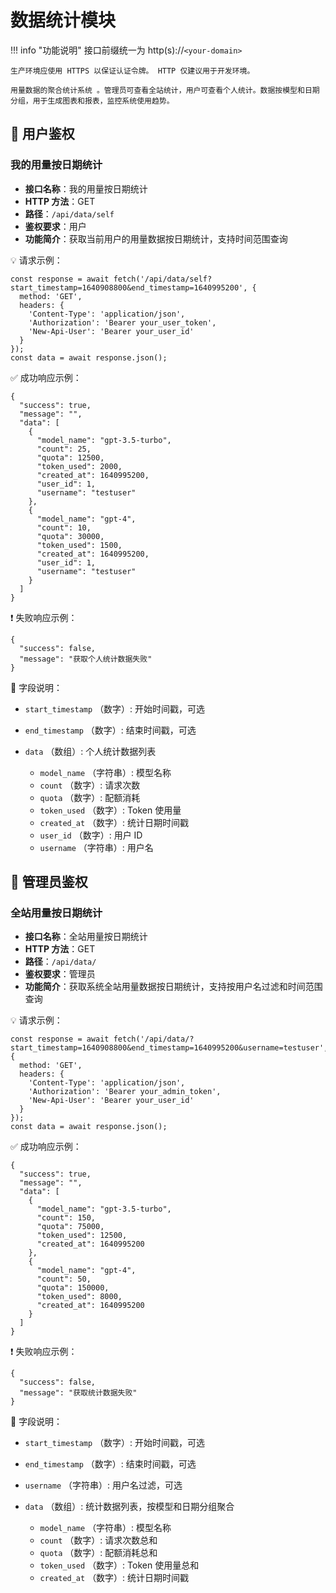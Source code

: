 # 数据统计模块

!!! info "功能说明"
    接口前缀统一为 http(s)://`<your-domain>`

    生产环境应使用 HTTPS 以保证认证令牌。 HTTP 仅建议用于开发环境。

    用量数据的聚合统计系统 。管理员可查看全站统计，用户可查看个人统计。数据按模型和日期分组，用于生成图表和报表，监控系统使用趋势。

## 🔐 用户鉴权

### 我的用量按日期统计

- **接口名称**：我的用量按日期统计
- **HTTP 方法**：GET
- **路径**：`/api/data/self`
- **鉴权要求**：用户
- **功能简介**：获取当前用户的用量数据按日期统计，支持时间范围查询

💡 请求示例：

```
const response = await fetch('/api/data/self?start_timestamp=1640908800&end_timestamp=1640995200', {  
  method: 'GET',  
  headers: {  
    'Content-Type': 'application/json',  
    'Authorization': 'Bearer your_user_token',
    'New-Api-User': 'Bearer your_user_id'
  }  
});  
const data = await response.json();
```

✅ 成功响应示例：

```
{  
  "success": true,  
  "message": "",  
  "data": [  
    {  
      "model_name": "gpt-3.5-turbo",  
      "count": 25,  
      "quota": 12500,  
      "token_used": 2000,  
      "created_at": 1640995200,  
      "user_id": 1,  
      "username": "testuser"  
    },  
    {  
      "model_name": "gpt-4",  
      "count": 10,  
      "quota": 30000,  
      "token_used": 1500,  
      "created_at": 1640995200,  
      "user_id": 1,  
      "username": "testuser"  
    }  
  ]  
}
```

❗ 失败响应示例：

```
{  
  "success": false,  
  "message": "获取个人统计数据失败"  
}
```

🧾 字段说明：

- `start_timestamp` （数字）: 开始时间戳，可选
- `end_timestamp` （数字）: 结束时间戳，可选
- `data` （数组）: 个人统计数据列表 

    - `model_name` （字符串）: 模型名称
    - `count` （数字）: 请求次数
    - `quota` （数字）: 配额消耗
    - `token_used` （数字）: Token 使用量
    - `created_at` （数字）: 统计日期时间戳
    - `user_id` （数字）: 用户 ID
    - `username` （字符串）: 用户名

## 🔐 管理员鉴权

### 全站用量按日期统计

- **接口名称**：全站用量按日期统计
- **HTTP 方法**：GET
- **路径**：`/api/data/`
- **鉴权要求**：管理员
- **功能简介**：获取系统全站用量数据按日期统计，支持按用户名过滤和时间范围查询

💡 请求示例：

```
const response = await fetch('/api/data/?start_timestamp=1640908800&end_timestamp=1640995200&username=testuser', {  
  method: 'GET',  
  headers: {  
    'Content-Type': 'application/json',  
    'Authorization': 'Bearer your_admin_token',
    'New-Api-User': 'Bearer your_user_id'
  }  
});  
const data = await response.json();
```

✅ 成功响应示例：

```
{  
  "success": true,  
  "message": "",  
  "data": [  
    {  
      "model_name": "gpt-3.5-turbo",  
      "count": 150,  
      "quota": 75000,  
      "token_used": 12500,  
      "created_at": 1640995200  
    },  
    {  
      "model_name": "gpt-4",  
      "count": 50,  
      "quota": 150000,  
      "token_used": 8000,  
      "created_at": 1640995200  
    }  
  ]  
}
```

❗ 失败响应示例：

```
{  
  "success": false,  
  "message": "获取统计数据失败"  
}
```

🧾 字段说明：

- `start_timestamp` （数字）: 开始时间戳，可选
- `end_timestamp` （数字）: 结束时间戳，可选
- `username` （字符串）: 用户名过滤，可选 
- `data` （数组）: 统计数据列表，按模型和日期分组聚合 

    - `model_name` （字符串）: 模型名称
    - `count` （数字）: 请求次数总和
    - `quota` （数字）: 配额消耗总和
    - `token_used` （数字）: Token 使用量总和
    - `created_at` （数字）: 统计日期时间戳